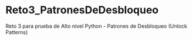 # Reto3_PatronesDeDesbloqueo
Reto 3 para prueba de Alto nivel Python - Patrones de Desbloqueo (Unlock Patterns)
